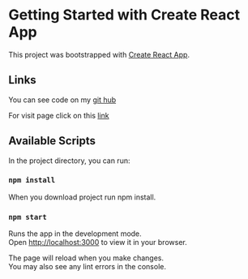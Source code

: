 # Getting Started with Create React App

This project was bootstrapped with [Create React App](https://github.com/facebook/create-react-app).

## Links

You can see code on my [git hub](https://github.com/UrbanJuraj/netflix-app)

For visit page click on this [link](https://netflix-clone-urban.netlify.app/)

## Available Scripts

In the project directory, you can run:

### `npm install`

When you download project run npm install.

### `npm start`

Runs the app in the development mode.\
Open [http://localhost:3000](http://localhost:3000) to view it in your browser.

The page will reload when you make changes.\
You may also see any lint errors in the console.
